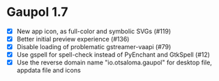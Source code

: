 Gaupol 1.7
==========

* [x] New app icon, as full-color and symbolic SVGs (#119)
* [x] Better initial preview experience (#136)
* [x] Disable loading of problematic gstreamer-vaapi (#79)
* [x] Use gspell for spell-check instead of PyEnchant and GtkSpell (#12)
* [x] Use the reverse domain name "io.otsaloma.gaupol" for desktop file,
      appdata file and icons
